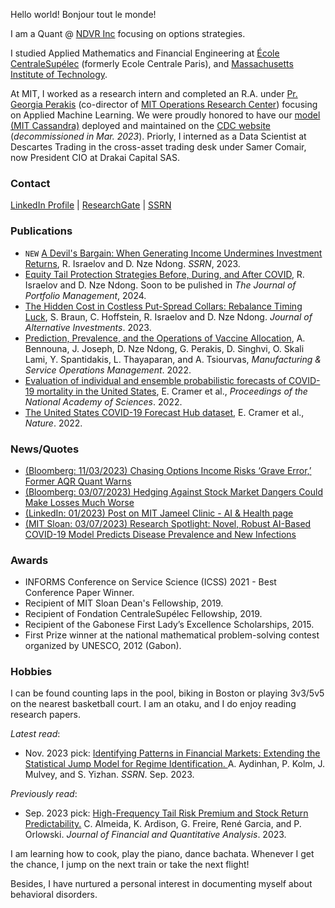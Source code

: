 <!-- # David Alexandre Nze Ndong -->
<!-- ![Profile picture](/docs/photo-github-page.jpg) -->
Hello world! Bonjour tout le monde!  

I am a Quant @ [NDVR Inc](https://ndvr.com/) focusing on options strategies. 

I studied Applied Mathematics and Financial Engineering at [École CentraleSupélec](https://www.centralesupelec.fr/) (formerly Ecole Centrale Paris), and [Massachusetts Institute of Technology](https://web.mit.edu/).

At MIT, I worked as a research intern and completed an R.A. under [Pr. Georgia Perakis](https://mitmgmtfaculty.mit.edu/gperakis/) (co-director of [MIT Operations Research Center](https://orc.mit.edu/)) focusing on Applied Machine Learning. We were proudly honored to have our [model (MIT Cassandra)](https://github.com/oskali/mit_cassandra) deployed and maintained on the [CDC website](https://www.medrxiv.org/content/10.1101/2022.04.20.22274097v1.full.pdf) (_decommissioned in Mar. 2023_). Priorly, I interned as a Data Scientist at Descartes Trading in the cross-asset trading desk under Samer Comair, now President CIO at Drakai Capital SAS. 

### Contact
[LinkedIn Profile](https://www.linkedin.com/in/2016ndongd/) | [ResearchGate](https://www.researchgate.net/profile/David-Nze-Ndong) | [SSRN](https://papers.ssrn.com/sol3/cf_dev/AbsByAuth.cfm?per_id=3937978)

### Publications
* `NEW` [A Devil's Bargain: When Generating Income Undermines Investment Returns](https://papers.ssrn.com/sol3/papers.cfm?abstract_id=4580048), R. Israelov and D. Nze Ndong. _SSRN_, 2023.
* [Equity Tail Protection Strategies Before, During, and After COVID](https://papers.ssrn.com/sol3/papers.cfm?abstract_id=4443846), R. Israelov and D. Nze Ndong. Soon to be pulished in _The Journal of Portfolio Management_, 2024. 
* [The Hidden Cost in Costless Put-Spread Collars: Rebalance Timing Luck](https://www.pm-research.com/content/iijaltinv/early/2023/08/04/jai20231196), S. Braun, C. Hoffstein, R. Israelov and D. Nze Ndong. _Journal of Alternative Investments_. 2023.
* [Prediction, Prevalence, and the Operations of Vaccine Allocation](https://pubsonline.informs.org/doi/abs/10.1287/msom.2022.1160), A. Bennouna, J. Joseph, D. Nze Ndong, G. Perakis, D. Singhvi, O. Skali Lami, Y. Spantidakis, L. Thayaparan, and A. Tsiourvas, _Manufacturing & Service Operations Management_. 2022.
* [Evaluation of individual and ensemble probabilistic forecasts of COVID-19 mortality in the United States](https://www.pnas.org/doi/10.1073/pnas.2113561119), E. Cramer et al., _Proceedings of the National Academy of Sciences_. 2022.
* [The United States COVID-19 Forecast Hub dataset](https://www.nature.com/articles/s41597-022-01517-w), E. Cramer et al., _Nature_. 2022.

### News/Quotes
* [(Bloomberg: 11/03/2023) Chasing Options Income Risks ‘Grave Error,’ Former AQR Quant Warns](https://www.bloomberg.com/news/articles/2023-11-03/former-aqr-quant-warns-of-grave-error-chasing-options-income)
* [(Bloomberg: 03/07/2023) Hedging Against Stock Market Dangers Could Make Losses Much Worse](https://www.bloomberg.com/news/articles/2023-03-07/in-stock-market-hedging-cure-may-be-worse-than-disease-ex-aqr-quant-says#xj4y7vzkg)
* [(LinkedIn: 01/2023) Post on MIT Jameel Clinic - AI & Health page](https://www.linkedin.com/search/results/content/?keywords=Nze%20Ndong%20mit&sid=0qq&update=urn%3Ali%3Afs_updateV2%3A(urn%3Ali%3Aactivity%3A7019053911827189761%2CBLENDED_SEARCH_FEED%2CEMPTY%2CDEFAULT%2Cfalse))
* [(MIT Sloan: 03/07/2023) Research Spotlight: Novel, Robust AI-Based COVID-19 Model Predicts Disease Prevalence and New Infections](https://mitsloan.mit.edu/centers-initiatives/health-systems-initiative/research-spotlight-novel-robust-ai-based-covid-19-model-predicts-disease-prevalence-and-new-infections)


### Awards
* INFORMS Conference on Service Science (ICSS) 2021 - Best Conference Paper Winner.
* Recipient of MIT Sloan Dean's Fellowship, 2019.
* Recipient of Fondation CentraleSupélec Fellowship, 2019.
* Recipient of the Gabonese First Lady’s Excellence Scholarships, 2015.
* First Prize winner at the national mathematical problem-solving contest organized by UNESCO, 2012 (Gabon).

### Hobbies
I can be found counting laps in the pool, biking in Boston or playing 3v3/5v5 on the nearest basketball court.
I am an otaku, and I do enjoy reading research papers.

_Latest read_:
- Nov. 2023 pick: [Identifying Patterns in Financial Markets: Extending the Statistical Jump Model for Regime Identification.
](https://papers.ssrn.com/sol3/papers.cfm?abstract_id=4556048) A. Aydinhan, P. Kolm, J. Mulvey, and S. Yizhan. _SSRN_. Sep. 2023.

_Previously read_: 
* Sep. 2023 pick: [High-Frequency Tail Risk Premium and Stock Return Predictability.](https://jfqa.org/wp-content/uploads/2023/08/HFTR_JFQA_Rev2nRound_maintext_Ju23.pdf) C. Almeida, K. Ardison, G. Freire, René Garcia, and P. Orlowski. _Journal of Financial and Quantitative Analysis_. 2023. 

I am learning how to cook, play the piano, dance bachata. Whenever I get the chance, I jump on the next train or take the next flight!

Besides, I have nurtured a personal interest in documenting myself about behavioral disorders.
